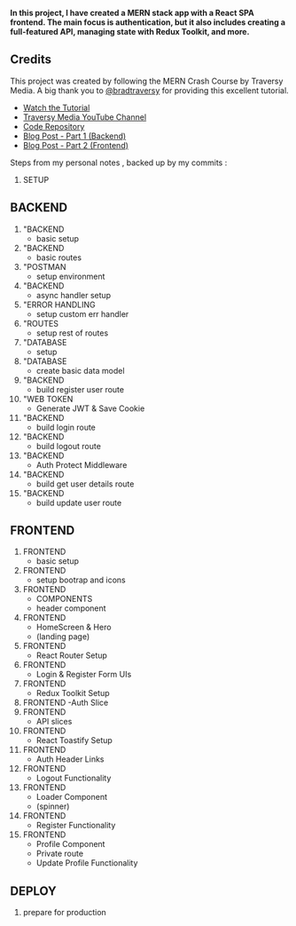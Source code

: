 **In this project, I have created a MERN stack app with a React SPA frontend. The main focus is authentication, but it also includes creating a full-featured API, managing state with Redux Toolkit, and more.**

## Credits

This project was created by following the MERN Crash Course by Traversy Media. A big thank you to [@bradtraversy](https://github.com/bradtraversy) for providing this excellent tutorial.

- [Watch the Tutorial](https://www.youtube.com/watch?v=R4AhvYORZRY&t=202s)
- [Traversy Media YouTube Channel](https://www.youtube.com/c/TraversyMedia)
- [Code Repository](https://github.com/bradtraversy/mern-auth-tutorial)
- [Blog Post - Part 1 (Backend)](https://www.traversymedia.com/blog/mern-backend)
- [Blog Post - Part 2 (Frontend)](https://www.traversymedia.com/blog/mern-frontend)


Steps from my personal notes , backed up by my commits : 
1. SETUP
## BACKEND
1. "BACKEND
    - basic setup
1. "BACKEND
    - basic routes
1. "POSTMAN
    - setup environment
1. "BACKEND
    - async handler setup
1. "ERROR HANDLING
    - setup custom err handler
1. "ROUTES
    - setup rest of routes
1. "DATABASE
    - setup
1. "DATABASE
    - create basic data model
1. "BACKEND
    - build register user route
1. "WEB TOKEN
    - Generate JWT & Save Cookie
1. "BACKEND
    - build login route
1. "BACKEND
    - build logout route
1. "BACKEND
    - Auth Protect Middleware
1. "BACKEND
    - build get user details route
1. "BACKEND
    - build update user route
## FRONTEND
1. FRONTEND
    - basic setup
1. FRONTEND
    - setup bootrap and icons
1.  FRONTEND
    - COMPONENTS
    - header component
1. FRONTEND
    - HomeScreen & Hero
    - (landing page)
1. FRONTEND
    - React Router Setup
1. FRONTEND
    - Login & Register Form UIs
1. FRONTEND
    - Redux Toolkit Setup
1. FRONTEND
    -Auth Slice
1. FRONTEND
    - API slices
1. FRONTEND
    - React Toastify Setup
1. FRONTEND
    - Auth Header Links
1. FRONTEND
    - Logout Functionality
1. FRONTEND
    - Loader Component 
    - (spinner)
1. FRONTEND
    - Register Functionality
1. FRONTEND
    - Profile Component
    - Private route
    - Update Profile Functionality
## DEPLOY
1. prepare for production


